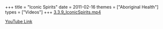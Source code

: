 +++
title = "Iconic Spirits"
date = 2011-02-16
themes = ["Aboriginal Health"]
types = ["Videos"]
+++
[3.3.9\_IconicSpirits.mp4](/files/3.3.9_IconicSpirits.mp4)

[YouTube Link](https://www.youtube.com/watch?v=UeSPs6CNBdg)
